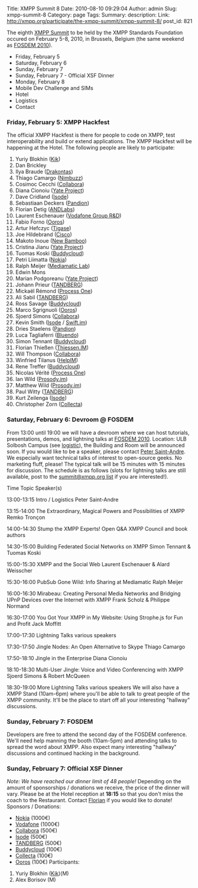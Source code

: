Title: XMPP Summit 8
Date: 2010-08-10 09:29:04
Author: admin
Slug: xmpp-summit-8
Category: page
Tags: 
Summary: description:
Link: http://xmpp.org/participate/the-xmpp-summit/xmpp-summit-8/
post_id: 821


The eighth [XMPP Summit](/participate/the-xmpp-summit/) to be held by the XMPP Standards Foundation occured on February 5-8, 2010, in Brussels, Belgium (the same weekend as [FOSDEM 2010](http://www.fosdem.org/)).

* Friday, February 5
* Saturday, February 6
* Sunday, February 7
* Sunday, February 7 - Official XSF Dinner
* Monday, February 8
* Mobile Dev Challenge and SIMs
* Hotel
* Logistics
* Contact

### Friday, February 5: XMPP Hackfest

The official XMPP Hackfest is there for people to code on XMPP, test interoperability and build or extend applications. The XMPP Hackfest will be happening at the Hotel. The following people are likely to participate:

1. Yuriy Blokhin ([Kik](http://kik.com/))
2. Dan Brickley
3. Ilya Braude ([Drakontas](http://drakontas.com/))
4. Thiago Camargo ([Nimbuzz](http://nimbuzz.com/))
5. Cosimoc Cecchi ([Collabora](http://www.collabora.co.uk/))
6. Diana Cionoiu ([Yate Project](http://yate.null.ro/))
7. Dave Cridland ([Isode](http://isode.com/products/m-link.html))
8. Sebastiaan Deckers ([Pandion](http://www.pandion.be/))
9. Florian Detig ([ANDLabs](http://www.andlabs.de/))
10. Laurent Eschenauer ([Vodafone Group R&D](http://rndbackyard.vodafone.com/))
11. Fabio Forno ([Ooros](http://ooros.com/))
12. Artur Hefczyc ([Tigase](http://tigase.org/))
13. Joe Hildebrand ([Cisco](http://cisco.com/))
14. Makoto Inoue ([New Bamboo](http://new-bamboo.co.uk/))
15. Cristina Jianu ([Yate Project](http://yate.null.ro/))
16. Tuomas Koski ([Buddycloud](http://buddycloud.com/))
17. Petri Liimatta ([Nokia](http://www.nokia.com/))
18. Ralph Meijer ([Mediamatic Lab](http://www.mediamatic.nl/))
19. Edwin Mons
20. Marian Podgoreanu ([Yate Project](http://yate.null.ro/))
21. Johann Prieur ([TANDBERG](http://www.tandberg.com/))
22. Mickaël Rémond ([Process One](http://www.process-one.net/))
23. Ali Sabil ([TANDBERG](http://www.tandberg.com/))
24. Ross Savage ([Buddycloud](http://buddycloud.com/))
25. Marco Sgrignuoli ([Ooros](http://ooros.com/))
26. Sjoerd Simons ([Collabora](http://www.collabora.co.uk/))
27. Kevin Smith ([Isode](http://isode.com/products/m-link.html) / [Swift.im](http://swift.im/))
28. Dries Staelens ([Pandion](http://www.pandion.be/))
29. Luca Tagliaferri ([Bluendo](http://www.bluendo.com/))
30. Simon Tennant ([Buddycloud](http://buddycloud.com/))
31. Florian Thießen ([Thiessen.IM](http://www.thiessen.im/))
32. Will Thompson ([Collabora](http://www.collabora.co.uk/))
33. Winfried Tilanus ([HelpIM](http://www.helpim.org/))
34. Rene Treffer ([Buddycloud](http://buddycloud.com/))
35. Nicolas Vérité ([Process One](http://www.process-one.net/))
36. Ian Wild ([Prosody.im](http://prosody.im/))
37. Matthew Wild ([Prosody.im](http://prosody.im/))
38. Paul Witty ([TANDBERG](http://www.tandberg.com/))
39. Kurt Zeilenga ([Isode](http://isode.com/products/m-link.html))
40. Christopher Zorn ([Collecta](http://collecta.com/))

### Saturday, February 6: Devroom @ FOSDEM

From 13:00 until 19:00 we will have a devroom where we can host tutorials, presentations, demos, and lightning talks at [FOSDEM 2010](http://www.fosdem.org/2010/). Location: ULB Solbosh Campus (see [logistic](/summit/summit8.shtml#logistics)), the Building and Room will be announced soon. If you would like to be a speaker, please contact [Peter Saint-Andre](http://xmpp.org/xsf/people/stpeter.shtml). We especially want technical talks of interest to open-source geeks. No marketing fluff, please! The typical talk will be 15 minutes with 15 minutes for discussion. The schedule is as follows (slots for lightning talks are still available, post to the [summit@xmpp.org list](http://mail.jabber.org/mailman/listinfo/summit) if you are interested!).

Time Topic Speaker(s)

13:00-13:15
Intro / Logistics
Peter Saint-Andre

13:15-14:00
The Extraordinary, Magical Powers and Possibilities of XMPP
Remko Tronçon

14:00-14:30
Stump the XMPP Experts! Open Q&A
XMPP Council and book authors

14:30-15:00
Building Federated Social Networks on XMPP
Simon Tennant & Tuomas Koski

15:00-15:30
XMPP and the Social Web
Laurent Eschenauer & Alard Weisscher

15:30-16:00
PubSub Gone Wild: Info Sharing at Mediamatic
Ralph Meijer

16:00-16:30
Mirabeau: Creating Personal Media Networks and Bridging UPnP Devices over the Internet with XMPP
Frank Scholz & Philippe Normand

16:30-17:00
You Got Your XMPP in My Website: Using Strophe.js for Fun and Profit
Jack Moffitt

17:00-17:30
Lightning Talks
various speakers

17:30-17:50
Jingle Nodes: An Open Alternative to Skype
Thiago Camargo

17:50-18:10
Jingle in the Enterprise
Diana Cionoiu

18:10-18:30
Multi-User Jingle: Voice and Video Conferencing with XMPP
Sjoerd Simons & Robert McQueen

18:30-19:00
More Lightning Talks
various speakers
We will also have a XMPP Stand (10am-6pm) where you'll be able to talk to great people of the XMPP community. It'll be the place to start off all your interesting "hallway" discussions.

### Sunday, February 7: FOSDEM

Developers are free to attend the second day of the FOSDEM conference. We'll need help manning the booth (10am-5pm) and attending talks to spread the word about XMPP. Also expect many interesting "hallway" discussions and continued hacking in the background.

### Sunday, February 7: Official XSF Dinner

_Note: We have reached our dinner limit of 48 people!_ Depending on the amount of sponsorships / donations we receive, the price of the dinner will vary. Please be at the Hotel reception at **18:15** so that you don't miss the coach to the Restaurant. Contact [Florian](/summit/summit8.shtml#contact) if you would like to donate! Sponsors / Donations:

* [Nokia](http://www.nokia.com/) (1000€)
* [Vodafone](http://www.betavine.net/?utm_source=banner&utm_medium=web&utm_campaign=fosdem) (1000€)
* [Collabora](http://www.collabora.co.uk/) (500€)
* [Isode](http://isode.com/products/m-link.html) (500€)
* [TANDBERG](http://www.tandberg.com/) (500€)
* [Buddycloud](http://buddycloud.com/) (100€)
* [Collecta](http://www.collecta.com/) (100€)
* [Ooros](http://ooros.com/) (100€)
Participants:
1. Yuriy Blokhin ([Kik](http://kik.com/))(M)
2. Alex Borisov (M)
